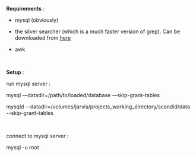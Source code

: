 **Requirements** :

- mysql (obviously)

- the silver searcher (which is a much faster version of grep). Can be
downloaded from [here](<https://github.com/ggreer/the_silver_searcher>)

- awk

 

**Setup** :

run mysql server :

mysql —datadir=/path/to/loaded/database —skip-grant-tables

mysqld --datadir=/volumes/jarvis/projects\_working\_directory/scandid/data
--skip-grant-tables

 

connect to mysql server :

mysql -u root
